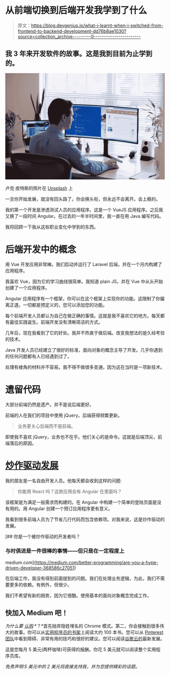 # 从前端切换到后端开发我学到了什么

> 原文：<https://blog.devgenius.io/what-i-learnt-when-i-switched-from-frontend-to-backend-development-dd76b8ae1030?source=collection_archive---------0----------------------->

## 我 3 年来开发软件的故事。这是我到目前为止学到的。

![](img/f20594ae3670173f31f28d3181440d4c.png)

卢克·皮特斯的照片在 [Unsplash](https://unsplash.com?utm_source=medium&utm_medium=referral) 上

一旦你开始发展，就没有回头路了。你会换头衔，但永远不会离开。会上瘾的。

我的第一个开发是渗透测试人员的应用程序。这是一个 VueJS 应用程序。之后我又换了一段时间 Angular。在过去的一年半时间里，我一直在用 Java 编写代码。

我将回顾一下我从这些职业变化中学到的东西。

# 后端开发中的概念

用 Vue 开发应用非常棒。我们启动并运行了 Laravel 后端，并在一个月内构建了应用程序。

我喜欢 Vue，因为它的学习曲线很简单。我知道 plain JS，并在 Vue 中从头开始创建了一个应用程序。

Angular 应用程序有一个框架，你可以在这个框架上实现你的功能。这限制了你偏离正道。一切都是预定义的，您可以添加您的功能。

每个前端开发人员都认为自己在做正确的事情。这就是我不喜欢它的地方。每天都有最佳实践诞生。前端开发没有清晰简洁的方式。

几年后，现在我看到了它的好处。我并不热衷于做后端。改变我想法的是久经考验的技术。

Java 开发人员已经建立了很好的标准，面向对象的概念主导了开发。几乎你遇到的任何问题都有人已经遇到过了。

处理有棱角的材料并不容易。我不得不做很多变通，因为这在当时是一项新技术。

# 遗留代码

大部分前端仍然是遗产。并不是说后端更好。

前端的人在我们的项目中使用 jQuery。后端获得频繁更新。

> 业务更关心后端而不是前端。

即使我不喜欢 jQuery，业务也不在乎。他们关心的是命令。这就是后端顶尖，前端落后的原因。

# [炒作驱动发展](https://blog.daftcode.pl/hype-driven-development-3469fc2e9b22)

我的朋友是一名自由开发人员。他每天都会收到这样的问题:

> 你能用 React 吗？这款应用会有 Angular 在里面吗？

该框架是为满足一般需求而构建的。在 Angular 中构建一个简单的登陆页面是没有用的。用 Angular 创建一个预订应用程序更有意义。

我看到很多前端人员为了节省几行代码而包含依赖项。对我来说，这是炒作驱动的发展。

[](https://medium.com/better-programming/are-you-a-hype-driven-developer-368586c27051) [## 你是一个被炒作驱动的开发者吗？

### 与时俱进是一件很棒的事情——但只是在一定程度上

medium.com](https://medium.com/better-programming/are-you-a-hype-driven-developer-368586c27051) 

在后端工作，我没有得到前面提到的问题。我们在处理业务逻辑，为此，我们不需要更多的依赖。有例外，但很少。

我们不希望有新的趋势，因为它很酷。使用基本的面向对象概念完成工作。

## 快加入 Medium 吧！

*为什么要* [*认购*](https://zivce.medium.com/membership) *？*首先抛弃隐姓埋名的 Chrome 模式。第二，你会接触到很多伟大的故事。你可以从[实用程序员的书架](https://medium.com/pragmatic-programmers/directory-of-pragmatic-programmer-books-on-medium-6a5cbadbd4b4)上阅读大约 100 本书。您可以从 [Pinterest 团队](https://medium.com/@Pinterest_Engineering)中看到障碍、非常有用的技巧和很好的建议。您可以阅读[谷歌云的](https://medium.com/google-cloud)最新发展。

这是您每月 5 美元(两杯咖啡)可获得的报酬。你花 5 美元就可以阅读整个实用程序员库。

*免责声明:5 美元中的 2 美元将直接支持我，并为您提供精彩的话题。*